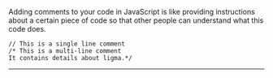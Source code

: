Adding comments to your code in JavaScript is like providing instructions about a certain piece of code so that other people can understand what this code does. 

```JS
// This is a single line comment
/* This is a multi-line comment
It contains details about ligma.*/
```

---